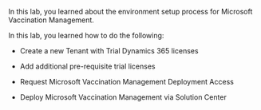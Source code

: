 In this lab, you learned about the environment setup process for Microsoft Vaccination Management.

In this lab, you learned how to do the following:

-   Create a new Tenant with Trial Dynamics 365 licenses

-   Add additional pre-requisite trial licenses

-   Request Microsoft Vaccination Management Deployment Access

-   Deploy Microsoft Vaccination Management via Solution Center
